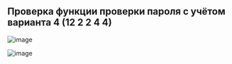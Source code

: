 ## Проверка функции проверки пароля с учётом варианта 4 (12 2 2 4 4)

![image](https://user-images.githubusercontent.com/55044802/208895332-5b2f1dc5-1a20-4eba-acf8-4514f72da7c2.png)

![image](https://user-images.githubusercontent.com/55044802/208895345-4f03060b-e609-471b-a70e-b7de95dffca8.png)
